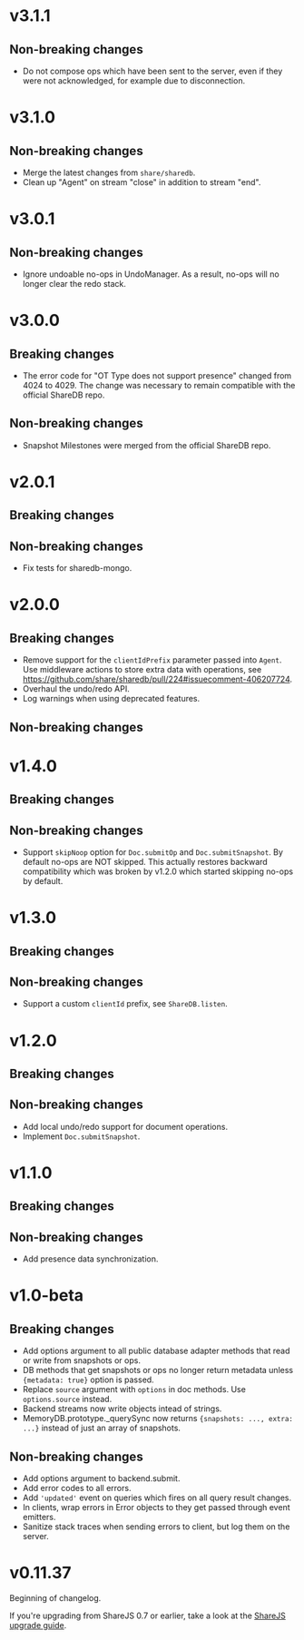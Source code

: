 # v3.1.1

## Non-breaking changes

- Do not compose ops which have been sent to the server, even if they were not acknowledged, for example due to disconnection.


# v3.1.0

## Non-breaking changes

- Merge the latest changes from `share/sharedb`.
- Clean up "Agent" on stream "close" in addition to stream "end".


# v3.0.1

## Non-breaking changes

- Ignore undoable no-ops in UndoManager. As a result, no-ops will no longer clear the redo stack.


# v3.0.0

## Breaking changes

- The error code for "OT Type does not support presence" changed from 4024 to 4029. The change was necessary to remain compatible with the official ShareDB repo.

## Non-breaking changes

- Snapshot Milestones were merged from the official ShareDB repo.


# v2.0.1

## Breaking changes

## Non-breaking changes

- Fix tests for sharedb-mongo.


# v2.0.0

## Breaking changes

- Remove support for the `clientIdPrefix` parameter passed into `Agent`. Use middleware actions to store extra data with operations, see https://github.com/share/sharedb/pull/224#issuecomment-406207724.
- Overhaul the undo/redo API.
- Log warnings when using deprecated features.

## Non-breaking changes


# v1.4.0

## Breaking changes

## Non-breaking changes

- Support `skipNoop` option for `Doc.submitOp` and `Doc.submitSnapshot`. By default no-ops are NOT skipped. This actually restores backward compatibility which was broken by v1.2.0 which started skipping no-ops by default.


# v1.3.0

## Breaking changes

## Non-breaking changes

- Support a custom `clientId` prefix, see `ShareDB.listen`.


# v1.2.0

## Breaking changes

## Non-breaking changes

- Add local undo/redo support for document operations.
- Implement `Doc.submitSnapshot`.


# v1.1.0

## Breaking changes

## Non-breaking changes

- Add presence data synchronization.


# v1.0-beta

## Breaking changes

- Add options argument to all public database adapter methods that read or write from snapshots or ops.
- DB methods that get snapshots or ops no longer return metadata unless `{metadata: true}` option is passed.
- Replace `source` argument with `options` in doc methods. Use `options.source` instead.
- Backend streams now write objects intead of strings.
- MemoryDB.prototype._querySync now returns `{snapshots: ..., extra: ...}` instead of just an array of snapshots.

## Non-breaking changes

- Add options argument to backend.submit.
- Add error codes to all errors.
- Add `'updated'` event on queries which fires on all query result changes.
- In clients, wrap errors in Error objects to they get passed through event emitters.
- Sanitize stack traces when sending errors to client, but log them on the server.


# v0.11.37

Beginning of changelog.

If you're upgrading from ShareJS 0.7 or earlier,
take a look at the [ShareJS upgrade guide](docs/upgrading-from-sharejs.md).
